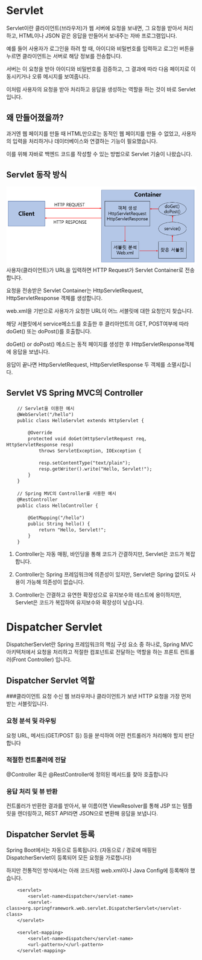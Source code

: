 # Servlet
Servlet이란 클라이언트(브라우저)가 웹 서버에 요청을 보내면, 그 요청을 받아서 처리하고, HTML이나 JSON 같은 응답을 만들어서 보내주는 자바 프로그램입니다.

예를 들어 사용자가 로그인을 하려 할 때, 아이디와 비밀번호를 입력하고 로그인 버튼을 누르면 클라이언트는 서버로 해당 정보를 전송합니다.

서버는 이 요청을 받아 아이디와 비밀번호를 검증하고, 그 결과에 따라 다음 페이지로 이동시키거나 오류 메시지를 보여줍니다.

이처럼 사용자의 요청을 받아 처리하고 응답을 생성하는 역할을 하는 것이 바로 Servlet입니다.
## 왜 만들어졌을까?
과거엔 웹 페이지를 만들 때 HTML만으로는 동적인 웹 페이지를 만들 수 없었고, 사용자의 입력을 처리하거나 데이터베이스와 연결하는 기능이 필요했습니다.

이를 위해 자바로 백엔드 코드를 작성할 수 있는 방법으로 Servlet 기술이 나왔습니다.
## Servlet 동작 방식
![서블릿동작방식](../BackEnd/_Images/Servlet/Servlet.png)
사용자(클라이언트)가 URL을 입력하면 HTTP Request가 Servlet Container로 전송합니다.

요청을 전송받은 Servlet Container는 HttpServletRequest, HttpServletResponse 객체를 생성합니다.

web.xml을 기반으로 사용자가 요청한 URL이 어느 서블릿에 대한 요청인지 찾습니다.

해당 서블릿에서 service메소드를 호출한 후 클리아언트의 GET, POST여부에 따라 doGet() 또는 doPost()를 호출합니다.

doGet() or doPost() 메소드는 동적 페이지를 생성한 후 HttpServletResponse객체에 응답을 보냅니다.

응답이 끝나면 HttpServletRequest, HttpServletResponse 두 객체를 소멸시킵니다.

## Servlet VS Spring MVC의 Controller

        // Servlet을 이용한 예시
        @WebServlet("/hello")
        public class HelloServlet extends HttpServlet {

            @Override
            protected void doGet(HttpServletRequest req, HttpServletResponse resp)
                throws ServletException, IOException {

                resp.setContentType("text/plain");
                resp.getWriter().write("Hello, Servlet!");
            }
        }

        // Spring MVC의 Controller를 사용한 예시
        @RestController
        public class HelloController {

            @GetMapping("/hello")
            public String hello() {
                return "Hello, Servlet!";
            }
        }
1. Controller는 자동 매핑, 바인딩을 통해 코드가 간결하지만, Servlet은 코드가 복잡합니다.

2. Controller는 Spring 프레임워크에 의존성이 있지만, Servlet은 Spring 없이도 사용이 가능해 의존성이 없습니다.

3. Controller는 간결하고 유연한 확장성으로 유지보수와 테스트에 용이하지만, Servlet은 코드가 복잡하여 유지보수와 확장성이 낮습니다.

# Dispatcher Servlet
DispatcherServlet란 Spring 프레임워크의 핵심 구성 요소 중 하나로, Spring MVC 아키텍처에서 요청을 처리하고 적절한 컴포넌트로 전달하는 역할을 하는 프론트 컨트롤러(Front Controller) 입니다.

## Dispatcher Servlet 역할
###클라이언트 요청 수신
웹 브라우저나 클라이언트가 보낸 HTTP 요청을 가장 먼저 받는 서블릿입니다.
### 요청 분석 및 라우팅
요청 URL, 메서드(GET/POST 등) 등을 분석하여 어떤 컨트롤러가 처리해야 할지 판단합니다
### 적절한 컨트롤러에 전달
@Controller 혹은 @RestController에 정의된 메서드를 찾아 호출합니다
### 응답 처리 및 뷰 반환
컨트롤러가 반환한 결과를 받아서, 뷰 이름이면 ViewResolver를 통해 JSP 또는 템플릿을 렌더링하고, REST API라면 JSON으로 변환해 응답을 보냅니다.
## Dispatcher Servlet 등록
Spring Boot에서는 자동으로 등록됩니다. (자동으로 / 경로에 매핑된 DispatcherServlet이 등록되어 모든 요청을 가로챕니다)

하지만 전통적인 방식에서는 아래 코드처럼 web.xml이나 Java Config에 등록해야 했습니다.

        <servlet>
            <servlet-name>dispatcher</servlet-name>
            <servlet-class>org.springframework.web.servlet.DispatcherServlet</servlet-class>
        </servlet>

        <servlet-mapping>
            <servlet-name>dispatcher</servlet-name>
            <url-pattern>/</url-pattern>
        </servlet-mapping>